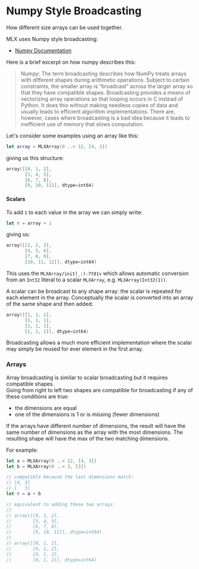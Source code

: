 #  Numpy Style Broadcasting

How different size arrays can be used together.

MLX uses Numpy style broadcasting:

- [Numpy Documentation](https://numpy.org/doc/stable/user/basics.broadcasting.html)

Here is a brief excerpt on how numpy describes this:

> Numpy: The term broadcasting describes how NumPy treats arrays with different shapes during arithmetic operations. Subject to certain constraints, the smaller array is “broadcast” across the larger array so that they have compatible shapes. Broadcasting provides a means of vectorizing array operations so that looping occurs in C instead of Python. It does this without making needless copies of data and usually leads to efficient algorithm implementations. There are, however, cases where broadcasting is a bad idea because it leads to inefficient use of memory that slows computation.

Let's consider some examples using an array like this:

```swift
let array = MLXArray(0 ..< 12, [4, 3])
```

giving us this structure:

```swift
array([[0, 1, 2],
       [3, 4, 5],
       [6, 7, 8],
       [9, 10, 11]], dtype=int64)
```

#### Scalars

To add `1` to each value in the array we can simply write:

```swift
let r = array + 1
```

giving us:

```swift
array([[1, 2, 3],
       [4, 5, 6],
       [7, 8, 9],
       [10, 11, 12]], dtype=int64)
```

This uses the ``MLXArray/init(_:)-7t81v`` which allows automatic conversion from an `Int32` literal to
a scalar `MLXArray`, e.g. `MLXArray(Int32(1))`.

A scalar can be broadcast to any shape array:  the scalar is repeated for each element in the array.
Conceptually the scalar is converted into an array of the same shape and then added:

```swift
array([[1, 1, 1],
       [1, 1, 1],
       [1, 1, 1],
       [1, 1, 1]], dtype=int64)
```

Broadcasting allows a much more efficient implementation where the scalar may simply be reused
for ever element in the first array.

### Arrays

Array broadcasting is similar to scalar broadcasting but it requires compatible shapes.  
Going from right to left two shapes are compatible for broadcasting if any of these conditions are true:

- the dimensions are equal
- one of the dimensions is 1 or is missing (fewer dimensions)

If the arrays have different number of dimensions, the result will have the same number of dimensions
as the array with the most dimensions.  The resulting shape will have the max of the two matching dimensions.

For example:

```swift
let a = MLXArray(0 ..< 12, [4, 3])
let b = MLXArray(0 ..< 3, [3])

// compatible because the last dimensions match:
// [4, 3]
// [   3]
let r = a + b

// equivalent to adding these two arrays:
//
// array([[0, 1, 2],
//        [3, 4, 5],
//        [6, 7, 8],
//        [9, 10, 11]], dtype=int64)
//
// array([[0, 1, 2],
//        [0, 1, 2],
//        [0, 1, 2],
//        [0, 1, 2]], dtype=int64)
```
